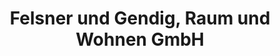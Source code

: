 ---
title: "Felsner und Gendig, Raum und Wohnen GmbH"
url: /bockhorn/felsner-und-gendig-raum-und-wohnen-gmbh/
shop: Baustoffe
---